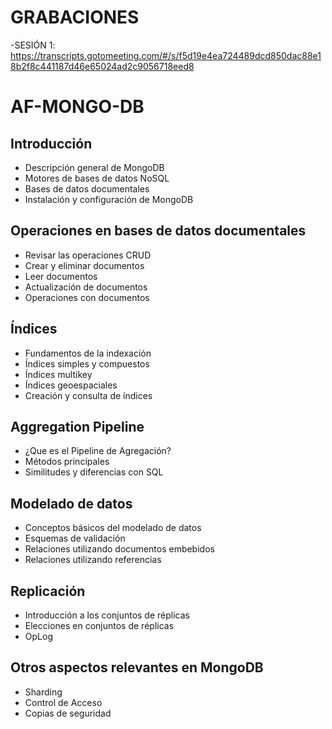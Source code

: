 # GRABACIONES 

-SESIÓN 1: https://transcripts.gotomeeting.com/#/s/f5d19e4ea724489dcd850dac88e18b2f8c441187d46e65024ad2c9056718eed8

# AF-MONGO-DB

## Introducción 

- Descripción general de MongoDB
- Motores de bases de datos NoSQL
- Bases de datos documentales
- Instalación y configuración de MongoDB

## Operaciones en bases de datos documentales

- Revisar las operaciones CRUD
- Crear y eliminar documentos
- Leer documentos
- Actualización de documentos
- Operaciones con documentos

## Índices

- Fundamentos de la indexación
- Índices simples y compuestos
- Índices multikey
- Índices geoespaciales        
- Creación y consulta de índices

## Aggregation Pipeline

- ¿Que es el Pipeline de Agregación?
- Métodos principales
- Similitudes y diferencias con SQL

## Modelado de datos

- Conceptos básicos del modelado de datos
- Esquemas de validación
- Relaciones utilizando documentos embebidos
- Relaciones utilizando referencias

## Replicación

- Introducción a los conjuntos de réplicas
- Elecciones en conjuntos de réplicas
- OpLog

## Otros aspectos relevantes en MongoDB

- Sharding
- Control de Acceso
- Copias de seguridad
